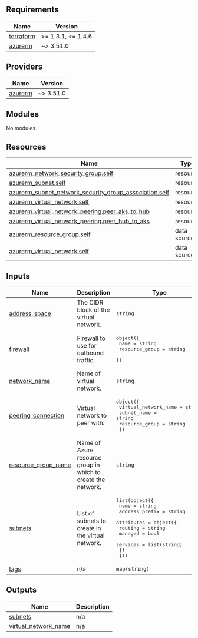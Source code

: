 <!-- BEGIN_TF_DOCS -->
## Requirements

| Name | Version |
|------|---------|
| <a name="requirement_terraform"></a> [terraform](#requirement\_terraform) | >= 1.3.1, <= 1.4.6 |
| <a name="requirement_azurerm"></a> [azurerm](#requirement\_azurerm) | ~> 3.51.0 |

## Providers

| Name | Version |
|------|---------|
| <a name="provider_azurerm"></a> [azurerm](#provider\_azurerm) | ~> 3.51.0 |

## Modules

No modules.

## Resources

| Name | Type |
|------|------|
| [azurerm_network_security_group.self](https://registry.terraform.io/providers/hashicorp/azurerm/latest/docs/resources/network_security_group) | resource |
| [azurerm_subnet.self](https://registry.terraform.io/providers/hashicorp/azurerm/latest/docs/resources/subnet) | resource |
| [azurerm_subnet_network_security_group_association.self](https://registry.terraform.io/providers/hashicorp/azurerm/latest/docs/resources/subnet_network_security_group_association) | resource |
| [azurerm_virtual_network.self](https://registry.terraform.io/providers/hashicorp/azurerm/latest/docs/resources/virtual_network) | resource |
| [azurerm_virtual_network_peering.peer_aks_to_hub](https://registry.terraform.io/providers/hashicorp/azurerm/latest/docs/resources/virtual_network_peering) | resource |
| [azurerm_virtual_network_peering.peer_hub_to_aks](https://registry.terraform.io/providers/hashicorp/azurerm/latest/docs/resources/virtual_network_peering) | resource |
| [azurerm_resource_group.self](https://registry.terraform.io/providers/hashicorp/azurerm/latest/docs/data-sources/resource_group) | data source |
| [azurerm_virtual_network.self](https://registry.terraform.io/providers/hashicorp/azurerm/latest/docs/data-sources/virtual_network) | data source |

## Inputs

| Name | Description | Type | Default | Required |
|------|-------------|------|---------|:--------:|
| <a name="input_address_space"></a> [address\_space](#input\_address\_space) | The CIDR block of the virtual network. | `string` | n/a | yes |
| <a name="input_firewall"></a> [firewall](#input\_firewall) | Firewall to use for outbound traffic. | <pre>object({<br>    name           = string<br>    resource_group = string<br>  })</pre> | `null` | no |
| <a name="input_network_name"></a> [network\_name](#input\_network\_name) | Name of virtual network. | `string` | n/a | yes |
| <a name="input_peering_connection"></a> [peering\_connection](#input\_peering\_connection) | Virtual network to peer with. | <pre>object({<br>    virtual_network_name = string<br>    subnet_name          = string<br>    resource_group       = string<br>  })</pre> | `null` | no |
| <a name="input_resource_group_name"></a> [resource\_group\_name](#input\_resource\_group\_name) | Name of Azure resource group in which to create the network. | `string` | n/a | yes |
| <a name="input_subnets"></a> [subnets](#input\_subnets) | List of subnets to create in the virtual network. | <pre>list(object({<br>    name           = string<br>    address_prefix = string<br>    attributes     = object({<br>       routing  = string<br>       managed  = bool<br>       services = list(string)<br>    })<br>  }))</pre> | n/a | yes |
| <a name="input_tags"></a> [tags](#input\_tags) | n/a | `map(string)` | n/a | yes |

## Outputs

| Name | Description |
|------|-------------|
| <a name="output_subnets"></a> [subnets](#output\_subnets) | n/a |
| <a name="output_virtual_network_name"></a> [virtual\_network\_name](#output\_virtual\_network\_name) | n/a |
<!-- END_TF_DOCS -->